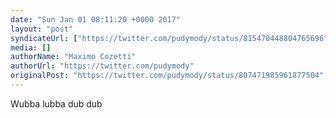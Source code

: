 ```yaml
---
date: "Sun Jan 01 08:11:20 +0000 2017"
layout: "post"
syndicateUrl: ["https://twitter.com/pudymody/status/815470448804765696"]
media: []
authorName: "Maximo Cozetti"
authorUrl: "https://twitter.com/pudymody"
originalPost: "https://twitter.com/pudymody/status/807471985961877504"
---
```

Wubba lubba dub dub